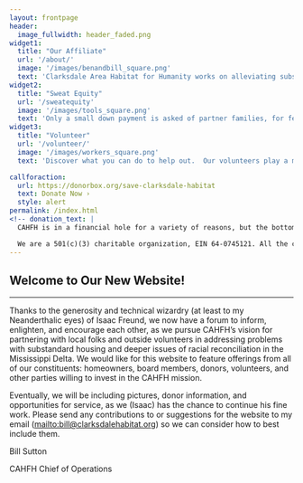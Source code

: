 ```yaml
---
layout: frontpage
header:
  image_fullwidth: header_faded.png
widget1:
  title: "Our Affiliate"
  url: '/about/'
  image: '/images/benandbill_square.png'
  text: 'Clarksdale Area Habitat for Humanity works on alleviating substandard housing in Clarksdale, Mississippi.'
widget2:
  title: "Sweat Equity"
  url: '/sweatequity'
  image: '/images/tools_square.png'
  text: 'Only a small down payment is asked of partner families, for few low-income families can afford more. Instead, future habitat homeowners contribute sweat equity.'
widget3:
  title: "Volunteer"
  url: '/volunteer/'
  image: '/images/workers_square.png'
  text: 'Discover what you can do to help out.  Our volunteers play a major role in improving and transforming neighborhoods and lives.'

callforaction:
  url: https://donorbox.org/save-clarksdale-habitat
  text: Donate Now ›
  style: alert
permalink: /index.html
<!-- donation_text: |
  CAHFH is in a financial hole for a variety of reasons, but the bottom line is that we are on probation and in danger of being de-affiliated.  The new board and affiliate coordinator are implementing new systems that will allow us to become a healthy, properly functioning, and self-sustaining organization once again, but in the meantime, we are desperate!  We need immediate and significant help so we can continue to serve the people who need it--both the disadvantaged who deserve decent housing, as well as the privileged who benefit from serving.

  We are a 501(c)(3) charitable organization, EIN 64-0745121. All the contributions are tax deductible. No goods or services will be provided in exchange for the contribution. -->
---
```


## Welcome to Our New Website!
****
Thanks to the generosity and technical wizardry (at least to my Neanderthalic eyes) of Isaac Freund, we now have a forum to inform, enlighten, and encourage each other, as we pursue CAHFH’s vision for partnering with local folks and outside volunteers in addressing problems with substandard housing and deeper issues of racial reconciliation in the Mississippi Delta.  We would like for this website to feature offerings from all of our constituents: homeowners, board members, donors, volunteers, and other parties willing to invest in the CAHFH mission.

Eventually, we will be including pictures, donor information, and opportunities for service, as we (Isaac) has the chance to continue his fine work.  Please send any contributions to or suggestions for the website to my email (<mailto:bill@clarksdalehabitat.org>) so we can consider how to best include them.

Bill Sutton

CAHFH Chief of Operations


<!-- <div id="videoModal" class="reveal-modal large" data-reveal="">
  <div class="flex-video widescreen vimeo" style="display: block;">
    <iframe width="1280" height="720" src="https://www.youtube.com/embed/3b5zCFSmVvU" frameborder="0" allowfullscreen></iframe>
  </div>
  <a class="close-reveal-modal">&#215;</a>
</div> -->
